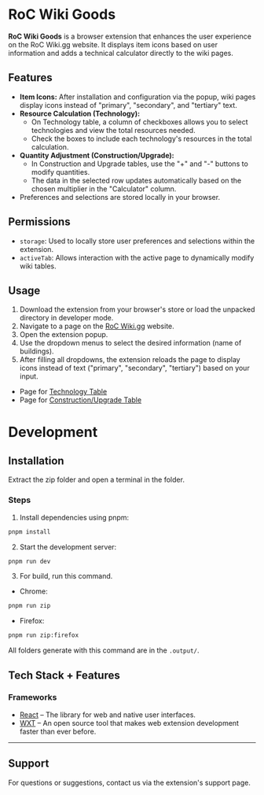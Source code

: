 # RoC Wiki Goods

**RoC Wiki Goods** is a browser extension that enhances the user experience on the RoC Wiki.gg website. It displays item icons based on user information and adds a technical calculator directly to the wiki pages.

## Features

- **Item Icons:** After installation and configuration via the popup, wiki pages display icons instead of "primary", "secondary", and "tertiary" text.
- **Resource Calculation (Technology):**
  - On Technology table, a column of checkboxes allows you to select technologies and view the total resources needed.
  - Check the boxes to include each technology's resources in the total calculation.
- **Quantity Adjustment (Construction/Upgrade):**
  - In Construction and Upgrade tables, use the "+" and "-" buttons to modify quantities.
  - The data in the selected row updates automatically based on the chosen multiplier in the "Calculator" column.
- Preferences and selections are stored locally in your browser.

## Permissions

- `storage`: Used to locally store user preferences and selections within the extension.
- `activeTab`: Allows interaction with the active page to dynamically modify wiki tables.

## Usage

1.  Download the extension from your browser's store or load the unpacked directory in developer mode.
2.  Navigate to a page on the [RoC Wiki.gg](https://riseofcultures.wiki.gg/wiki/Rise_of_Cultures_Wiki) website.
3.  Open the extension popup.
4.  Use the dropdown menus to select the desired information (name of buildings).
5.  After filling all dropdowns, the extension reloads the page to display icons instead of text ("primary", "secondary", "tertiary") based on your input.

- Page for [Technology Table](https://riseofcultures.wiki.gg/wiki/Home_Cultures/Roman_Empire)
- Page for [Construction/Upgrade Table](https://riseofcultures.wiki.gg/wiki/Home_Cultures/Homes/Small_Home)

# Development

## Installation

Extract the zip folder and open a terminal in the folder.

### Steps

1. Install dependencies using pnpm:

```sh
pnpm install
```

2. Start the development server:

```sh
pnpm run dev
```

3. For build, run this command.

- Chrome:
```sh
pnpm run zip
```

- Firefox:
```sh
pnpm run zip:firefox
```

All folders generate with this command are in the `.output/`.

## Tech Stack + Features

### Frameworks

- [React](https://react.dev/) – The library for web and native user interfaces.
- [WXT](https://wxt.dev/) – An open source tool that makes web extension development faster than ever before.

---

## Support

For questions or suggestions, contact us via the extension's support page.